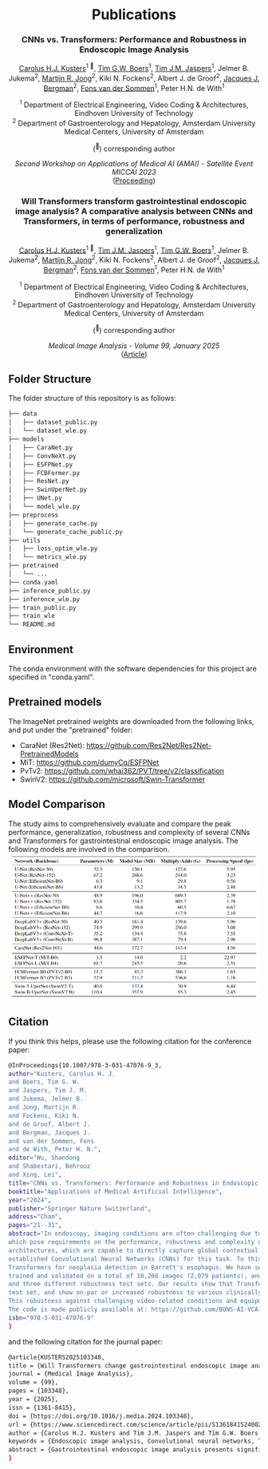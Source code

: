 <div align="center">
<h1>Publications</h1>
<h3>CNNs vs. Transformers: Performance and Robustness in Endoscopic Image Analysis</h3>

[Carolus H.J. Kusters](https://chjkusters.github.io/)<sup>1 :email:</sup>, [Tim G.W. Boers](https://scholar.google.nl/citations?user=_TdckGAAAAAJ&hl=nl&oi=ao)<sup>1</sup>, [Tim J.M. Jaspers](https://scholar.google.nl/citations?user=nwfiV2wAAAAJ&hl=nl&oi=ao)<sup>1</sup>, Jelmer B. Jukema<sup>2</sup>, [Martijn R. Jong](https://scholar.google.nl/citations?user=QRNrL-oAAAAJ&hl=nl&oi=ao)<sup>2</sup>, Kiki N. Fockens<sup>2</sup>, Albert J. de Groof<sup>2</sup>, [Jacques J. Bergman](https://scholar.google.nl/citations?user=4SFBE0IAAAAJ&hl=nl&oi=ao)<sup>2</sup>, [Fons van der Sommen](https://scholar.google.nl/citations?user=qFiLkCAAAAAJ&hl=nl&oi=ao)<sup>1</sup>, Peter H.N. de With<sup>1</sup>
 
<sup>1</sup>  Department of Electrical Engineering, Video Coding & Architectures, Eindhoven University of Technology <br /> <sup>2</sup>  Department of Gastroenterology and Hepatology, Amsterdam University Medical Centers, University of Amsterdam

(<sup>:email:</sup>) corresponding author

*Second Workshop on Applications of Medical AI &#40;AMAI&#41; - Satellite Event MICCAI 2023* <br /> ([Proceeding](https://link.springer.com/chapter/10.1007/978-3-031-47076-9_3))



<h3>Will Transformers transform gastrointestinal endoscopic image analysis? A comparative analysis between CNNs and Transformers, in terms of performance, robustness and generalization</h3>

[Carolus H.J. Kusters](https://chjkusters.github.io/)<sup>1 :email:</sup>, [Tim J.M. Jaspers](https://scholar.google.nl/citations?user=nwfiV2wAAAAJ&hl=nl&oi=ao)<sup>1</sup>, [Tim G.W. Boers](https://scholar.google.nl/citations?user=_TdckGAAAAAJ&hl=nl&oi=ao)<sup>1</sup>, Jelmer B. Jukema<sup>2</sup>, [Martijn R. Jong](https://scholar.google.nl/citations?user=QRNrL-oAAAAJ&hl=nl&oi=ao)<sup>2</sup>, Kiki N. Fockens<sup>2</sup>, Albert J. de Groof<sup>2</sup>, [Jacques J. Bergman](https://scholar.google.nl/citations?user=4SFBE0IAAAAJ&hl=nl&oi=ao)<sup>2</sup>, [Fons van der Sommen](https://scholar.google.nl/citations?user=qFiLkCAAAAAJ&hl=nl&oi=ao)<sup>1</sup>, Peter H.N. de With<sup>1</sup>
 
<sup>1</sup>  Department of Electrical Engineering, Video Coding & Architectures, Eindhoven University of Technology <br /> <sup>2</sup>  Department of Gastroenterology and Hepatology, Amsterdam University Medical Centers, University of Amsterdam

(<sup>:email:</sup>) corresponding author

*Medical Image Analysis - Volume 99, January 2025* <br /> ([Article](https://doi.org/10.1016/j.media.2024.103348))

</div>


## Folder Structure
The folder structure of this repository is as follows:

```bash
├── data
│   ├── dataset_public.py
│   └── dataset_wle.py
├── models
│   ├── CaraNet.py
│   ├── ConvNeXt.py
│   ├── ESFPNet.py
│   ├── FCBFormer.py
│   ├── ResNet.py
│   ├── SwinUperNet.py
│   ├── UNet.py
│   └── model_wle.py
├── preprocess
│   ├── generate_cache.py
│   └── generate_cache_public.py
├── utils
│   ├── loss_optim_wle.py
│   └── metrics_wle.py
├── pretrained
│   └── ...
├── conda.yaml
├── inference_public.py
├── inference_wle.py
├── train_public.py
├── train_wle
└── README.md
```

## Environment
The conda environment with the software dependencies for this project are specified in "conda.yaml".

## Pretrained models
The ImageNet pretrained weights are downloaded from the following links, and put under the "pretrained" folder: 
- CaraNet (Res2Net): https://github.com/Res2Net/Res2Net-PretrainedModels
- MiT: https://github.com/dumyCq/ESFPNet
- PvTv2: https://github.com/whai362/PVT/tree/v2/classification
- SwinV2: https://github.com/microsoft/Swin-Transformer

## Model Comparison
The study aims to comprehensively evaluate and compare the peak performance, generalization, robustness and complexity of several CNNs and Transformers for gastrointestinal endoscopic image analysis. The following models are involved in the comparison.
![My Image](images/Models.PNG)

## Citation

If you think this helps, please use the following citation for the conference paper:
```bash
@InProceedings{10.1007/978-3-031-47076-9_3,
author="Kusters, Carolus H. J.
and Boers, Tim G. W.
and Jaspers, Tim J. M.
and Jukema, Jelmer B.
and Jong, Martijn R.
and Fockens, Kiki N.
and de Groof, Albert J.
and Bergman, Jacques J.
and van der Sommen, Fons
and de With, Peter H. N.",
editor="Wu, Shandong
and Shabestari, Behrouz
and Xing, Lei",
title="CNNs vs. Transformers: Performance and Robustness in Endoscopic Image Analysis",
booktitle="Applications of Medical Artificial Intelligence",
year="2024",
publisher="Springer Nature Switzerland",
address="Cham",
pages="21--31",
abstract="In endoscopy, imaging conditions are often challenging due to organ movement, user dependence, fluctuations in video quality and real-time processing, 
which pose requirements on the performance, robustness and complexity of computer-based analysis techniques. This paper poses the question whether Transformer-based 
architectures, which are capable to directly capture global contextual information, can handle the aforementioned endoscopic conditions and even outperform the 
established Convolutional Neural Networks (CNNs) for this task. To this end, we evaluate and compare clinically relevant performance and robustness of CNNs and 
Transformers for neoplasia detection in Barrett's esophagus. We have selected several top performing CNN and Transformers on endoscopic benchmarks, which we have 
trained and validated on a total of 10,208 images (2,079 patients), and tested on a total of 4,661 images (743 patients), divided over a high-quality test set 
and three different robustness test sets. Our results show that Transformers generally perform better on classification and segmentation for the high-quality challenging 
test set, and show on-par or increased robustness to various clinically relevant input data variations, while requiring comparable model complexity. 
This robustness against challenging video-related conditions and equipment variations over the hospitals is an essential trait for adoption in clinical practice. 
The code is made publicly available at: https://github.com/BONS-AI-VCA-AMC/Endoscopy-CNNs-vs-Transformers.",
isbn="978-3-031-47076-9"
}
```
and the following citation for the journal paper:
```bash
@article{KUSTERS2025103348,
title = {Will Transformers change gastrointestinal endoscopic image analysis? A comparative analysis between CNNs and Transformers, in terms of performance, robustness and generalization},
journal = {Medical Image Analysis},
volume = {99},
pages = {103348},
year = {2025},
issn = {1361-8415},
doi = {https://doi.org/10.1016/j.media.2024.103348},
url = {https://www.sciencedirect.com/science/article/pii/S1361841524002731},
author = {Carolus H.J. Kusters and Tim J.M. Jaspers and Tim G.W. Boers and Martijn R. Jong and Jelmer B. Jukema and Kiki N. Fockens and Albert J. {de Groof} and Jacques J. Bergman and Fons {van der Sommen} and Peter H.N. {De With}},
keywords = {Endoscopic image analysis, Convolutional neural networks, Transformers, Robustness, Generalization},
abstract = {Gastrointestinal endoscopic image analysis presents significant challenges, such as considerable variations in quality due to the challenging in-body imaging environment, the often-subtle nature of abnormalities with low interobserver agreement, and the need for real-time processing. These challenges pose strong requirements on the performance, generalization, robustness and complexity of deep learning-based techniques in such safety–critical applications. While Convolutional Neural Networks (CNNs) have been the go-to architecture for endoscopic image analysis, recent successes of the Transformer architecture in computer vision raise the possibility to update this conclusion. To this end, we evaluate and compare clinically relevant performance, generalization and robustness of state-of-the-art CNNs and Transformers for neoplasia detection in Barrett’s esophagus. We have trained and validated several top-performing CNNs and Transformers on a total of 10,208 images (2,079 patients), and tested on a total of 7,118 images (998 patients) across multiple test sets, including a high-quality test set, two internal and two external generalization test sets, and a robustness test set. Furthermore, to expand the scope of the study, we have conducted the performance and robustness comparisons for colonic polyp segmentation (Kvasir-SEG) and angiodysplasia detection (Giana). The results obtained for featured models across a wide range of training set sizes demonstrate that Transformers achieve comparable performance as CNNs on various applications, show comparable or slightly improved generalization capabilities and offer equally strong resilience and robustness against common image corruptions and perturbations. These findings confirm the viability of the Transformer architecture, particularly suited to the dynamic nature of endoscopic video analysis, characterized by fluctuating image quality, appearance and equipment configurations in transition from hospital to hospital. The code is made publicly available at: https://github.com/BONS-AI-VCA-AMC/Endoscopy-CNNs-vs-Transformers.}
}
```

